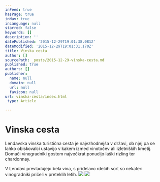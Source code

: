 ```yaml
---
inFeed: true
hasPage: true
inNav: true
inLanguage: null
starred: false
keywords: []
description: ''
datePublished: '2015-12-29T19:01:38.081Z'
dateModified: '2015-12-29T19:01:31.170Z'
title: Vinska cesta
author: []
sourcePath: _posts/2015-12-29-vinska-cesta.md
published: true
authors: []
publisher:
  name: null
  domain: null
  url: null
  favicon: null
url: vinska-cesta/index.html
_type: Article

---
```

# Vinska cesta

Lendavska vinska turistična cesta je najvzhodnejša v državi, ob 
njej pa se lahko obiskovalci ustavijo v kakem izmed vinotočev ali 
izletniških kmetij. Domači vinogradniki gostom največkrat ponudijo laški
rizling ter chardonnay.

V Lendavi prevladujejo bela vina, s pridelavo rdečih sort so nekateri vinogradniki pričeli v preteklih letih.
![](https://the-grid-user-content.s3-us-west-2.amazonaws.com/c89794d7-9091-4e4c-8ee3-bc43baa073c7.jpg)
![](https://the-grid-user-content.s3-us-west-2.amazonaws.com/9cb28a39-152e-4ad1-a63e-2b0b7997a798.jpg)